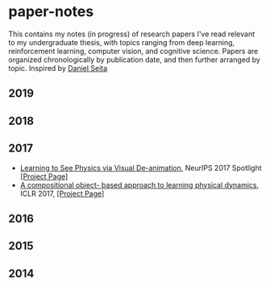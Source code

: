 # paper-notes

This contains my notes (in progress) of research papers I've read relevant to my undergraduate thesis, with topics ranging from deep learning, reinforcement learning, computer vision, and cognitive science. Papers are organized chronologically by publication date, and then further arranged by topic. Inspired by [Daniel Seita](https://github.com/DanielTakeshi/Paper_Notes)

## 2019

## 2018
## 2017
- [Learning to See Physics via Visual De-animation](https://github.com/kevinstan/paper-notes/blob/master/intuitive-physics/Learning_to_see_physics_via_visual_de_animation.md), NeurIPS 2017 Spotlight [\[Project Page\]](http://vda.csail.mit.edu/)
- [A compositional object- based approach to learning physical dynamics](https://github.com/kevinstan/paper-notes/blob/master/intuitive-physics/A_compositional_object_based_approach_to_learning_physical_dynamics.md), ICLR 2017, [\[Project Page\]](http://mbchang.github.io/npe/)
## 2016
## 2015
## 2014
